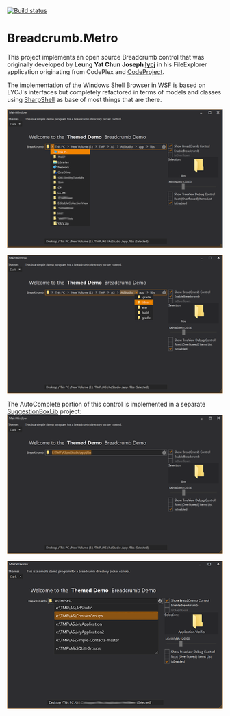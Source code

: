 [![Build status](https://ci.appveyor.com/api/projects/status/rbxt9vtsth75o87i?svg=true)](https://ci.appveyor.com/project/Dirkster99/bm)

# Breadcrumb.Metro

This project implements an open source Breadcrumb control that was originally developed by <b>Leung Yat Chun Joseph <a href="https://github.com/lycj">lycj</a></b> in his FileExplorer application originating from CodePlex and <a href="https://www.codeproject.com/Members/Fainx">CodeProject</a>.

The implementation of the Windows Shell Browser in [WSF](https://github.com/Dirkster99/bm/tree/master/ShellBrowser/WSF) is based on LYCJ's interfaces but completely refactored in terms of models and classes using [SharpShell](https://github.com/dwmkerr/sharpshell) as base of most things that are there.

![](https://raw.githubusercontent.com/Dirkster99/Docu/master/bm/DarkBreadcrumb.png)

![](https://raw.githubusercontent.com/Dirkster99/Docu/master/bm/DarkBreadcrumb2.png)

The AutoComplete portion of this control is implemented in a separate [SuggestionBoxLib](https://github.com/Dirkster99/SuggestBoxLib) project:
![](https://raw.githubusercontent.com/Dirkster99/Docu/master/bm/DarkBreadcrumb3.png)

![](https://raw.githubusercontent.com/Dirkster99/Docu/master/bm/DarkBreadcrumb4.png)
